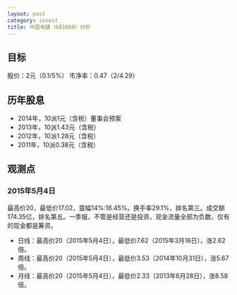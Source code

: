 ```yaml
---
layout: post
category: invest
title: 中国电建（601669）分析
---
```


## 目标 ##

股价：2元（0.1/5%）
市净率：0.47（2/4.29）

## 历年股息 ##

- 2014年，10派1元（含税）董事会预案
- 2013年，10派1.43元（含税）
- 2012年，10派1.28元（含税）
- 2011年，10派0.38元（含税）

## 观测点 ##

### 2015年5月4日 ###

最高价20，最低价17.02，震幅14%:16.45%。换手率29.1%，排名第三。成交额174.35亿，排名第五。一季报，不管是经营还是投资，现金流量全部为负数，仅有的现金都是筹资。

- 日线：最高价20（2015年5月4日），最低价7.62（2015年3月16日），涨2.62倍。
- 周线：最高价20（2015年5月4日），最低价3.53（2014年10月31日），涨5.67倍。
- 月线：最高价20（2015年5月4日），最低价2.33（2013年6月28日），涨8.58倍。
